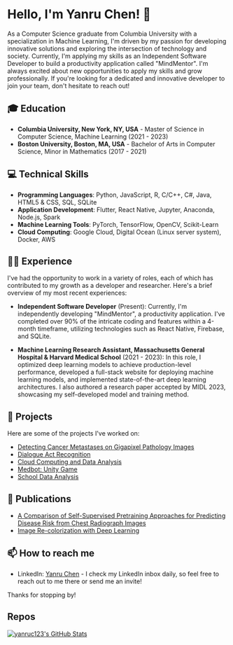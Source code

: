 # Hello, I'm Yanru Chen! 👋

As a Computer Science graduate from Columbia University with a specialization in Machine Learning, I'm driven by my passion for developing innovative solutions and exploring the intersection of technology and society. Currently, I'm applying my skills as an Independent Software Developer to build a productivity application called "MindMentor". I'm always excited about new opportunities to apply my skills and grow professionally. If you're looking for a dedicated and innovative developer to join your team, don't hesitate to reach out!

## 🎓 Education

- **Columbia University, New York, NY, USA** - Master of Science in Computer Science, Machine Learning (2021 - 2023)
- **Boston University, Boston, MA, USA** - Bachelor of Arts in Computer Science, Minor in Mathematics (2017 - 2021)

## 💻 Technical Skills

- **Programming Languages**: Python, JavaScript, R, C/C++, C#, Java, HTML5 & CSS, SQL, SQLite
- **Application Development**: Flutter, React Native, Jupyter, Anaconda, Node.js, Spark
- **Machine Learning Tools**: PyTorch, TensorFlow, OpenCV, Scikit-Learn
- **Cloud Computing**: Google Cloud, Digital Ocean (Linux server system), Docker, AWS

## 👩‍💻 Experience

I've had the opportunity to work in a variety of roles, each of which has contributed to my growth as a developer and researcher. Here's a brief overview of my most recent experiences:

- **Independent Software Developer** (Present): Currently, I'm independently developing "MindMentor", a productivity application. I've completed over 90% of the intricate coding and features within a 4-month timeframe, utilizing technologies such as React Native, Firebase, and SQLite.

- **Machine Learning Research Assistant, Massachusetts General Hospital & Harvard Medical School** (2021 - 2023): In this role, I optimized deep learning models to achieve production-level performance, developed a full-stack website for deploying machine learning models, and implemented state-of-the-art deep learning architectures. I also authored a research paper accepted by MIDL 2023, showcasing my self-developed model and training method.


## 🚀 Projects

Here are some of the projects I've worked on:

- [Detecting Cancer Metastases on Gigapixel Pathology Images](https://github.com/yanruc123/Cancer-Metastasis-Detection-on-Gigapixel-Pathology-Images)
- [Dialogue Act Recognition](https://github.com/yanruc123/Dialogue-Act-Recognition)
- [Cloud Computing and Data Analysis](https://github.com/yanruc123/cloud_hand_recog)
- [Medbot: Unity Game](https://globalgamejam.org/2020/games/medbot-4)
- [School Data Analysis](https://github.com/yanruc123/school-data.github.io)

## 📝 Publications

- [A Comparison of Self-Supervised Pretraining Approaches for Predicting Disease Risk from Chest Radiograph Images](https://doi.org/10.48550/arXiv.2306.08955)
- [Image Re-colorization with Deep Learning](https://www.graphen.ai/course/bigdata/reports/202212-7.pdf)

## 📫 How to reach me

- LinkedIn: [Yanru Chen](https://www.linkedin.com/in/yanruchen5/) - I check my LinkedIn inbox daily, so feel free to reach out to me there or send me an invite!

Thanks for stopping by!


<h2>Repos</h2>
  <a href="https://awesome-github-stats.azurewebsites.net/index.html??cardType=octocat&theme=onedark">    <img  alt="yanruc123's GitHub Stats" src="https://awesome-github-stats.azurewebsites.net/user-stats/yanruc123?cardType=octocat&theme=onedark" />  </a> 
